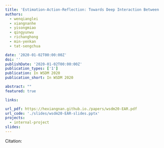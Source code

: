 ```yaml
---
title: 'Estimation-Action-Reflection: Towards Deep Interaction Between Conversational and Recommender Systems'
authors:
  - wenqianglei
  - xiangnanhe
  - yisongmiao
  - qingyunwu
  - richanghong
  - min-yenkan
  - tat-sengchua

date: '2020-01-02T00:00:00Z'
doi: ''
publishDate: '2020-01-02T00:00:00Z'
publication_types: ['1']
publication: In WSDM 2020 
publication_short: In WSDM 2020 

abstract: ""
featured: true

links:

url_pdf: https://hexiangnan.github.io./papers/wsdm20-EAR.pdf
url_code: './slides/wsdm20-EAR-slides.pptx'
projects:
  - internal-project
slides:
---
```




Citation:
